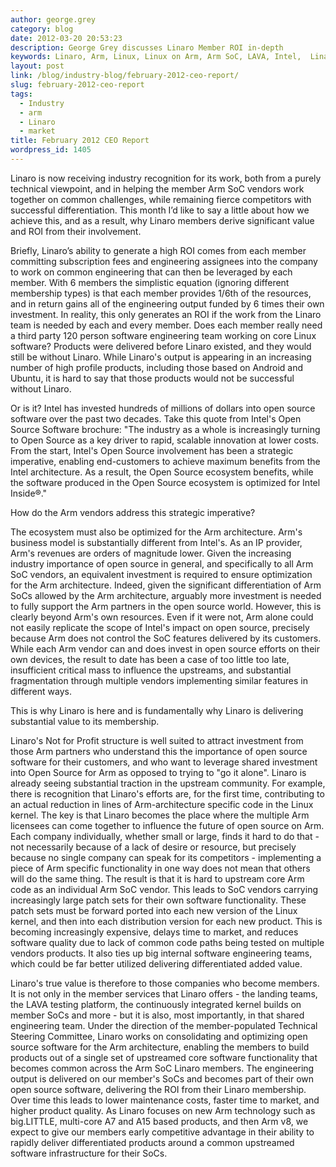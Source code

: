 ```yaml
---
author: george.grey
category: blog
date: 2012-03-20 20:53:23
description: George Grey discusses Linaro Member ROI in-depth
keywords: Linaro, Arm, Linux, Linux on Arm, Arm SoC, LAVA, Intel,  Linaro members
layout: post
link: /blog/industry-blog/february-2012-ceo-report/
slug: february-2012-ceo-report
tags:
  - Industry
  - arm
  - Linaro
  - market
title: February 2012 CEO Report
wordpress_id: 1405
---
```


Linaro is now receiving industry recognition for its work, both from a purely technical viewpoint, and in helping the member Arm SoC vendors work together on common challenges, while remaining fierce competitors with successful differentiation. This month I’d like to say a little about how we achieve this, and as a result, why Linaro members derive significant value and ROI from their involvement.

Briefly, Linaro’s ability to generate a high ROI comes from each member committing subscription fees and engineering assignees into the company to work on common engineering that can then be leveraged by each member. With 6 members the simplistic equation (ignoring different membership types) is that each member provides 1/6th of the resources, and in return gains all of the engineering output funded by 6 times their own investment. In reality, this only generates an ROI if the work from the Linaro team is needed by each and every member. Does each member really need a third party 120 person software engineering team working on core Linux software? Products were delivered before Linaro existed, and they would still be without Linaro. While Linaro's output is appearing in an increasing number of high profile products, including those based on Android and Ubuntu, it is hard to say that those products would not be successful without Linaro.

Or is it? Intel has invested hundreds of millions of dollars into open source software over the past two decades. Take this quote from Intel's Open Source Software brochure: "The industry as a whole is increasingly turning to Open Source as a key driver to rapid, scalable innovation at lower costs. From the start, Intel's Open Source involvement has been a strategic imperative, enabling end-customers to achieve maximum benefits from the Intel architecture. As a result, the Open Source ecosystem benefits, while the software produced in the Open Source ecosystem is optimized for Intel Inside®."

How do the Arm vendors address this strategic imperative?

The ecosystem must also be optimized for the Arm architecture. Arm's business model is substantially different from Intel's. As an IP provider, Arm's revenues are orders of magnitude lower. Given the increasing industry importance of open source in general, and specifically to all Arm SoC vendors, an equivalent investment is required to ensure optimization for the Arm architecture. Indeed, given the significant differentiation of Arm SoCs allowed by the Arm architecture, arguably more investment is needed to fully support the Arm partners in the open source world. However, this is clearly beyond Arm's own resources. Even if it were not, Arm alone could not easily replicate the scope of Intel's impact on open source, precisely because Arm does not control the SoC features delivered by its customers. While each Arm vendor can and does invest in open source efforts on their own devices, the result to date has been a case of too little too late, insufficient critical mass to influence the upstreams, and substantial fragmentation through multiple vendors implementing similar features in different ways.

This is why Linaro is here and is fundamentally why Linaro is delivering substantial value to its membership.

Linaro's Not for Profit structure is well suited to attract investment from those Arm partners who understand this the importance of open source software for their customers, and who want to leverage shared investment into Open Source for Arm as opposed to trying to "go it alone". Linaro is already seeing substantial traction in the upstream community. For example, there is recognition that Linaro's efforts are, for the first time, contributing to an actual reduction in lines of Arm-architecture specific code in the Linux kernel. The key is that Linaro becomes the place where the multiple Arm licensees can come together to influence the future of open source on Arm. Each company individually, whether small or large, finds it hard to do that - not necessarily because of a lack of desire or resource, but precisely because no single company can speak for its competitors - implementing a piece of Arm specific functionality in one way does not mean that others will do the same thing. The result is that it is hard to upstream core Arm code as an individual Arm SoC vendor. This leads to SoC vendors carrying increasingly large patch sets for their own software functionality. These patch sets must be forward ported into each new version of the Linux kernel, and then into each distribution version for each new product. This is becoming increasingly expensive, delays time to market, and reduces software quality due to lack of common code paths being tested on multiple vendors products. It also ties up big internal software engineering teams, which could be far better utilized delivering differentiated added value.

Linaro's true value is therefore to those companies who become members. It is not only in the member services that Linaro offers - the landing teams, the LAVA testing platform, the continuously integrated kernel builds on member SoCs and more - but it is also, most importantly, in that shared engineering team. Under the direction of the member-populated Technical Steering Committee, Linaro works on consolidating and optimizing open source software for the Arm architecture, enabling the members to build products out of a single set of upstreamed core software functionality that becomes common across the Arm SoC Linaro members. The engineering output is delivered on our member's SoCs and becomes part of their own open source software, delivering the ROI from their Linaro membership. Over time this leads to lower maintenance costs, faster time to market, and higher product quality. As Linaro focuses on new Arm technology such as big.LITTLE, multi-core A7 and A15 based products, and then Arm v8, we expect to give our members early competitive advantage in their ability to rapidly deliver differentiated products around a common upstreamed software infrastructure for their SoCs.
